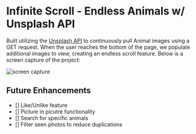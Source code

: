 # Infinite Scroll - Endless Animals w/ Unsplash API
Built utilizing the [Unsplash API](https://unsplash.com/) to continuously pull Animal images using a GET request. When the user reaches the bottom of the page, we populate additional images to view, creating an endless scroll feature. Below is a screen capture of the project:

![screen capture](https://media.giphy.com/media/Z3PJLbcT5OpUKFvXCi/giphy.gif)

## Future Enhancements
- [] Like/Unlike feature
- [] Picture in picutre functionality
- [] Search for specific animals
- [] Filter seen photos to reduce duplications
